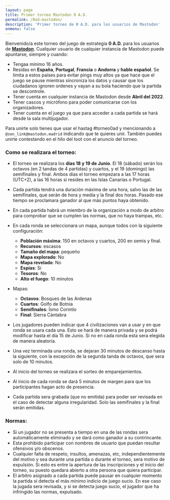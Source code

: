 ```yaml
---
layout: page
title: Primer torneo Mastodon 0 A.D.
permalink: /0ad-mastodon/
description: 'Primer torneo de 0 A.D. para los usuarios de Mastodon'
onmenu: false
---
```


Bienvenido/a este torneo del juego de estrategia **0 A.D.** para los usuarios de **[Mastodon](https://joinmastodon.org/)**. Cualquier usuario de cualquier instancia de Mastodon puede apuntarse, siempre y cuando:

* Tengaa mínimo 16 años.
* Residas en **España**, **Portugal**, **Francia** o **Andorra** y **hable español**. Se limita a estos países para evitar pings muy altos ya que hace que el juego se pause mientras sincroniza los datos y causar que los ciudadanos ignoren ordenes y vayan a su bola haciendo que la partida se descontrole.
* Tener cuenta en cualquier instancia de Mastodon desde **Abril del 2022**.
* Tener cascos y micrófono para poder comunicarse con los organizadores.
* Tener cuenta en el juego ya que para acceder a cada partida se hará desde la sala multijugador.

Para unirte solo tienes que usar el hastag #torneo0ad y mencionando a `@son_link@mastodon.madrid` indicando que te quieres unir. También puedes unirte contestando en el hilo del toot con el anuncio del torneo.

### Como se realizara el torneo:

* El torneo se realizara los **días 18 y 19 de Junio**. El 18 (sábado) serán los octavos (en 2 tandas de 4 partidas) y cuartos, y el 19 (domingo) las semifinales y final. Ambos días el torneo empezara a las 17 horas (UTC+2), a las 16 horas si resides en las Islas Canarias o Portugal.
* Cada partida tendrá una duración máxima de una hora, salvo las de las semifinales, que serán de hora y media y la final dos horas. Pasado ese tiempo se proclamara ganador al que más puntos haya obtenido.
* En cada partida habrá un miembro de la organización a modo de arbitro para comprobar que se cumplen las normas, que no haya trampas, etc.
* En cada ronda se seleccionara un mapa, aunque todos con la siguiente configuración:
	* **Población máxima**: 150 en octavos y cuartos, 200 en semis y final.
	* **Recursos**: escasos
	* **Tamaño del mapa**: pequeño
	* **Mapa explorado**: No
	* **Mapa revelado**: No
	* **Espías**: Si
	* **Tesoros**: No
	* **Alto el fuego**: 10 minutos
	
* Mapas:
	* **Octavos**: Bosques de las Ardenas
	* **Cuartos**: Golfo de Botnia
	* **Semifinales**: Ísmo Corintio
	* **Final**: Sierra Cántabra
	
* Los jugadores pueden indicar que 4 civilizaciones van a usar y en que ronda se usara cada una. Esto se hará de manera privada y se podrá modificar hasta el día 15 de Junio. Si no en cada ronda esta sera elegida de manera aleatoria.
* Una vez terminada una ronda, se dejaran 30 minutos de descanso hasta la siguiente, con la excepción de la segunda tanda de octavos, que sera solo de 10 minutos.
* Al inicio del torneo se realizara el sorteo de emparejamientos.
* Al inicio de cada ronda se dará 5 minutos de margen para que los participantes hagan acto de presencia.
* Cada partida sera grabada (que no emitida) para poder ser revisada en el caso de detectar alguna irregularidad. Solo las semifinales y la final serán emitidas.

### Normas:

* Si un jugador no se presenta a tiempo en una de las rondas sera automáticamente eliminado y se dará como ganador a su contrincante.
* Esta prohibido participar con nombres de usuario que puedan resultar ofensivos y/o obscenos.
* Cualquier falta de respeto, insultos, amenazas, etc, independientemente del motivo y sea durante una partida o durante el torneo, sera motivo de expulsión. Si esto es entre la apertura de las inscripciones y el inicio del torneo, su puesto quedara abierto a otra persona que quiera participar.
* El arbitro asignado a cada partida puede pausar en cualquier momento la partida si detecta el más mínimo indicio de juego sucio. En ese caso la jugada sera revisada, y si se detecta juego sucio, el jugador que ha infringido las normas, expulsado.
